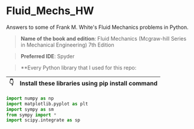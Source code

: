 # Fluid_Mechs_HW
Answers to some of Frank M. White's Fluid Mechanics problems in Python.
> **Name of the book and edition**: Fluid Mechanics (Mcgraw-hill Series in Mechanical Engineering) 7th Edition

> **Preferred IDE**: Spyder 

> **Every Python library that I used for this repo:

| :point_down:    | Install these libraries using pip install command |
|---------------|:--------------------------------------------------|

```Python
import numpy as np
import matplotlib.pyplot as plt
import sympy as sm
from sympy import *
import scipy.integrate as sp
```

